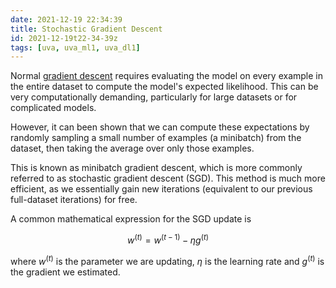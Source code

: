 ```yaml
---
date: 2021-12-19 22:34:39
title: Stochastic Gradient Descent
id: 2021-12-19t22-34-39z
tags: [uva, uva_ml1, uva_dl1]
---
```


Normal [gradient descent](./2021-04-27t16-51-42z.md) requires evaluating the
model on every example in the entire dataset to compute the model's expected
likelihood. This can be very computationally demanding, particularly for large
datasets or for complicated models.

However, it can been shown that we can compute these expectations by randomly
sampling a small number of examples (a minibatch) from the dataset, then taking
the average over only those examples.

This is known as minibatch gradient descent, which is more commonly referred to
as stochastic gradient descent (SGD). This method is much more efficient, as we
essentially gain new iterations (equivalent to our previous full-dataset
iterations) for free.

A common mathematical expression for the SGD update is

$$
w^{(t)} = w^{(t-1)} - \eta g^{(t)}
$$

where $w^{(t)}$ is the parameter we are updating, $\eta$ is the learning rate
and $g^(t)$ is the gradient we estimated.
